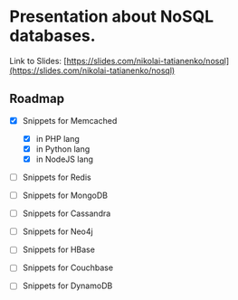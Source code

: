 # Presentation about NoSQL databases.

Link to Slides: [https://slides.com/nikolai-tatianenko/nosql](https://slides.com/nikolai-tatianenko/nosql)

## Roadmap
- [x] Snippets for Memcached
  - [x] in PHP lang
  - [x] in Python lang
  - [x] in NodeJS lang
- [ ] Snippets for Redis
- [ ] Snippets for MongoDB
- [ ] Snippets for Cassandra
- [ ] Snippets for Neo4j
- [ ] Snippets for HBase
- [ ] Snippets for Couchbase
- [ ] Snippets for DynamoDB

